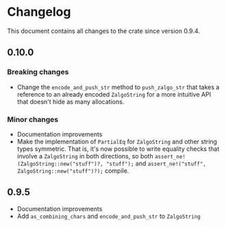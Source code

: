 # Changelog

This document contains all changes to the crate since version 0.9.4.

## 0.10.0

### Breaking changes

 - Change the `encode_and_push_str` method to `push_zalgo_str` that takes a reference to an already encoded `ZalgoString`
 for a more intuitive API that doesn't hide as many allocations.

### Minor changes

 - Documentation improvements
 - Make the implementation of `PartialEq` for `ZalgoString` and other string types symmetric. That is, it's now possible
 to write equality checks that involve a `ZalgoString` in both directions, so both 
 `assert_ne!(ZalgoString::new("stuff")?, "stuff");` and `assert_ne!("stuff", ZalgoString::new("stuff")?);` compile.

## 0.9.5

 - Documentation improvements
 - Add `as_combining_chars` and `encode_and_push_str` to `ZalgoString`